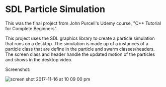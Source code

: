 # SDL Particle Simulation
This was the final project from John Purcell's Udemy course, "C++ Tutorial for Complete Beginners". 

This project uses the SDL graphics library to create a particle simulation that runs on a desktop. The simulation is made up of a instances of a particle class that are define in the particle and swarm classes/headers. The screen class and header handle the updated motion of the particles and shows in the desktop video. 

Screenshot: 

![screen shot 2017-11-16 at 10 09 00 pm](https://user-images.githubusercontent.com/14775517/32928243-035f1a50-cb1f-11e7-9d63-885548642c6b.png)


